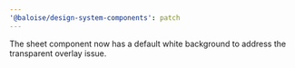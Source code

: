 ```yaml
---
'@baloise/design-system-components': patch
---
```


The sheet component now has a default white background to address the transparent overlay issue.
